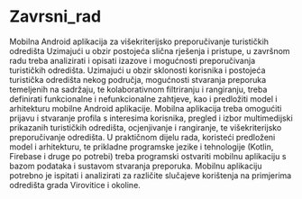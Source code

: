 # Zavrsni_rad
Mobilna Android aplikacija za višekriterijsko preporučivanje turističkih odredišta
Uzimajući u obzir postojeća slična rješenja i pristupe, u završnom radu treba analizirati i opisati izazove i mogućnosti preporučivanja turističkih odredišta. Uzimajući u obzir sklonosti korisnika i postojeća turistička odredišta nekog područja, mogućnosti stvaranja preporuka temeljenih na sadržaju, te kolaborativnom filtriranju i rangiranju, treba definirati funkcionalne i nefunkcionalne zahtjeve, kao i predložiti model i arhitekturu mobilne Android aplikacije. Mobilna aplikacija treba omogućiti prijavu i stvaranje profila s interesima korisnika, pregled i izbor multimedijski prikazanih turističkih odredišta, ocjenjivanje i rangiranje, te višekriterijsko preporučivanje odredišta. U praktičnom dijelu rada, koristeći predloženi model i arhitekturu, te prikladne programske jezike i tehnologije (Kotlin, Firebase i druge po potrebi) treba programski ostvariti mobilnu aplikaciju s bazom podataka i sustavom stvaranja preporuka. Mobilnu aplikaciju potrebno je ispitati i analizirati za različite slučajeve korištenja na primjerima odredišta grada Virovitice i okoline.
